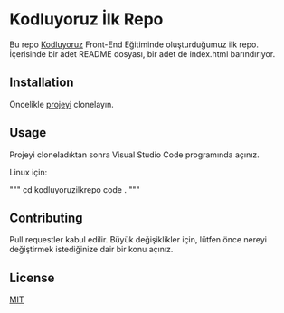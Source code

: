 # Kodluyoruz İlk Repo
Bu repo [Kodluyoruz](https://www.kodluyoruz.org/) Front-End Eğitiminde oluşturduğumuz ilk repo. İçerisinde bir adet README dosyası, bir adet de index.html barındırıyor.

## Installation

Öncelikle [projeyi](https://github.com/Aprencher/kodluyoruzilkrepo.git) clonelayın.

## Usage

Projeyi cloneladıktan sonra Visual Studio Code programında açınız.

Linux için:

"""
cd kodluyoruzilkrepo
code .
"""

## Contributing

Pull requestler kabul edilir. Büyük değişiklikler için, lütfen önce nereyi değiştirmek istediğinize dair bir konu açınız.

## License

[MIT](https://opensource.org/licenses/MIT)